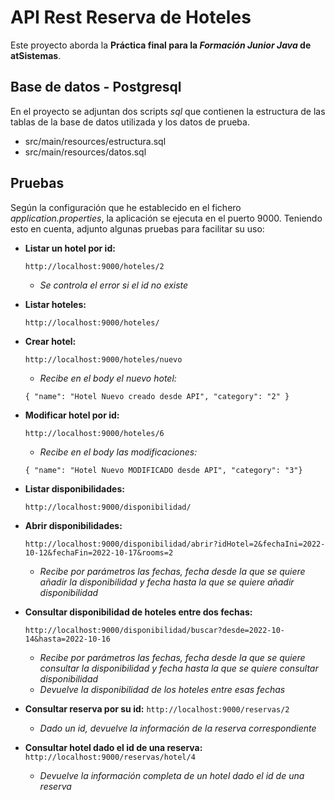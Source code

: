 # API Rest Reserva de Hoteles
Este proyecto aborda la **Práctica final para la *Formación Junior Java* de atSistemas**.


## **Base de datos - Postgresql** 
En el proyecto se adjuntan dos scripts *sql* que contienen la estructura de las tablas de la base de datos utilizada y los datos de prueba. 
 *  src/main/resources/estructura.sql
 *  src/main/resources/datos.sql

## **Pruebas** 
Según la configuración que he establecido en el fichero *application.properties*, la aplicación se ejecuta en el puerto 9000. Teniendo esto en cuenta, adjunto algunas pruebas para facilitar su uso:

 *  **Listar un hotel por id:**
 
    `http://localhost:9000/hoteles/2`
    
    * *Se controla el error si el id no existe* 
    
* **Listar hoteles:**

    `http://localhost:9000/hoteles/`
    
* **Crear hotel:**

    `http://localhost:9000/hoteles/nuevo`
    
   * *Recibe en el body el nuevo hotel:*

    `{
    "name": "Hotel Nuevo creado desde API",
    "category": "2"
    }`

* **Modificar hotel por id:**

    `http://localhost:9000/hoteles/6`

    * *Recibe en el body las modificaciones:*

     `{
    "name": "Hotel Nuevo MODIFICADO desde API",
    "category": "3"}`

* **Listar disponibilidades:**

    `http://localhost:9000/disponibilidad/`

* **Abrir disponibilidades:**

    `http://localhost:9000/disponibilidad/abrir?idHotel=2&fechaIni=2022-10-12&fechaFin=2022-10-17&rooms=2`

   * *Recibe por parámetros las fechas, fecha desde la que se quiere añadir la disponibilidad y fecha hasta la que se quiere añadir disponibilidad*

* **Consultar disponibilidad de hoteles entre dos fechas:**

    `http://localhost:9000/disponibilidad/buscar?desde=2022-10-14&hasta=2022-10-16`

    * *Recibe por parámetros las fechas, fecha desde la que se quiere consultar la disponibilidad y fecha hasta la que se quiere consultar disponibilidad*
    * *Devuelve la disponibilidad de los hoteles entre esas fechas*
    
* **Consultar reserva por su id:**
   `http://localhost:9000/reservas/2`
   * *Dado un id, devuelve la información de la reserva correspondiente*
   
* **Consultar hotel dado el id de una reserva:**
  `http://localhost:9000/reservas/hotel/4`
  * *Devuelve la información completa de un hotel dado el id de una reserva*


